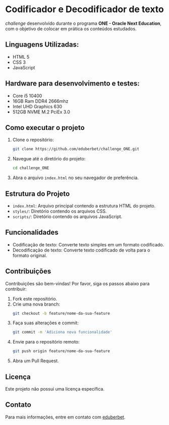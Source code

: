 # Codificador e Decodificador de texto

*challenge* desenvolvido durante o programa **ONE - Oracle Next Education**, com o objetivo de colocar em prática os conteúdos estudados.

## Linguagens Utilizadas:

- HTML 5
- CSS 3
- JavaScript

## Hardware para desenvolvimento e testes:

- Core i5 10400
- 16GB Ram DDR4 2666mhz
- Intel UHD Graphics 630
- 512GB NVME M.2 PciEx 3.0

## Como executar o projeto

1. Clone o repositório:
    ```bash
    git clone https://github.com/eduberbet/challenge_ONE.git
    ```

2. Navegue até o diretório do projeto:
    ```bash
    cd challenge_ONE
    ```

3. Abra o arquivo `index.html` no seu navegador de preferência.

## Estrutura do Projeto

- `index.html`: Arquivo principal contendo a estrutura HTML do projeto.
- `styles/`: Diretório contendo os arquivos CSS.
- `scripts/`: Diretório contendo os arquivos JavaScript.

## Funcionalidades

- Codificação de texto: Converte texto simples em um formato codificado.
- Decodificação de texto: Converte texto codificado de volta para o formato original.

## Contribuições

Contribuições são bem-vindas! Por favor, siga os passos abaixo para contribuir:

1. Fork este repositório.
2. Crie uma nova branch:
    ```bash
    git checkout -b feature/nome-da-sua-feature
    ```
3. Faça suas alterações e commit:
    ```bash
    git commit -m 'Adiciona nova funcionalidade'
    ```
4. Envie para o repositório remoto:
    ```bash
    git push origin feature/nome-da-sua-feature
    ```
5. Abra um Pull Request.

## Licença

Este projeto não possui uma licença específica.

## Contato

Para mais informações, entre em contato com [eduberbet](https://github.com/eduberbet).
